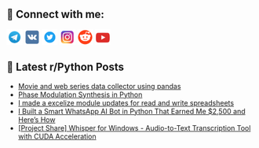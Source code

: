 ## 🔎 Connect with me:
[<img src="https://github.com/bullbesh/bullbesh/blob/main/images/Telegram.png" width="32" height="32" />](https://t.me/bullbesh)
[<img src="https://github.com/bullbesh/bullbesh/blob/main/images/VK.png" width="32" height="32" />](https://vk.com/bullbesh)
[<img src="https://github.com/bullbesh/bullbesh/blob/main/images/Twitter.png" width="32" height="32" />](https://twitter.com/bullbesh1)
[<img src="https://github.com/bullbesh/bullbesh/blob/main/images/Instagram.png" width="32" height="32" />](https://www.instagram.com/bullbesh)
[<img src="https://github.com/bullbesh/bullbesh/blob/main/images/Reddit.png" width="32" height="32" />](https://www.reddit.com/user/bullbesh)
[<img src="https://github.com/bullbesh/bullbesh/blob/main/images/YouTube.png" width="32" height="32" />](https://www.youtube.com/channel/UCtfjRs6uzgq5mfm8S06WTcg)

## 📕 Latest r/Python Posts
<!-- BLOG-POST-LIST:START -->
- [Movie and web series data collector using pandas](https://www.reddit.com/r/Python/comments/1kqbh6o/movie_and_web_series_data_collector_using_pandas/)
- [Phase Modulation Synthesis in Python](https://www.reddit.com/r/Python/comments/1kq7c5e/phase_modulation_synthesis_in_python/)
- [I made a excelize module updates for read and write spreadsheets](https://www.reddit.com/r/Python/comments/1kq0cvs/i_made_a_excelize_module_updates_for_read_and/)
- [I Built a Smart WhatsApp AI Bot in Python That Earned Me $2,500 and Here’s How](https://www.reddit.com/r/Python/comments/1kq0ccp/i_built_a_smart_whatsapp_ai_bot_in_python_that/)
- [[Project Share] Whisper for Windows - Audio-to-Text Transcription Tool with CUDA Acceleration](https://www.reddit.com/r/Python/comments/1kpzhi6/project_share_whisper_for_windows_audiototext/)
<!-- BLOG-POST-LIST:END -->
